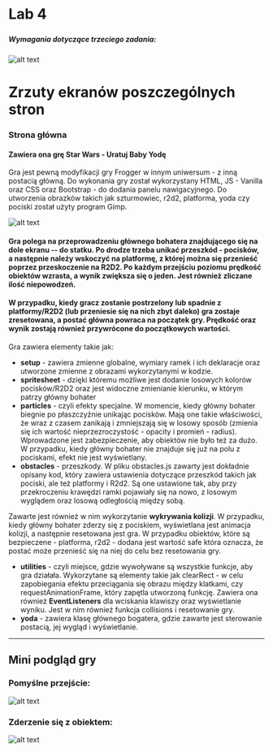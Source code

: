 # Lab 4
##### 

####
##### Wymagania dotyczące trzeciego zadania:
####

![alt text](https://i.imgur.com/FLsIlMd.png)


# Zrzuty ekranów poszczególnych stron

### Strona główna
#### Zawiera ona grę Star Wars - Uratuj Baby Yodę

Gra jest pewną modyfikacji gry Frogger w innym uniwersum - z inną postacią główną. Do wykonania gry został wykorzystany HTML, JS - Vanilla oraz CSS oraz Bootstrap - do dodania panelu nawigacyjnego. Do utworzenia obrazków takich jak szturmowiec, r2d2, platforma, yoda czy pociski został użyty program Gimp.

![alt text](https://i.imgur.com/0ENquxZ.png)    


#### Gra polega na przeprowadzeniu głównego bohatera znajdującego się na dole ekranu -- do statku. Po drodze trzeba unikać przeszkód - pocisków, a następnie należy wskoczyć na platformę, z której można się przenieść poprzez przeskoczenie na R2D2. Po każdym przejściu poziomu prędkość obiektów wzrasta, a wynik zwiększa się o jeden. Jest również zliczane ilość niepowodzeń. 

#### W przypadku, kiedy gracz zostanie postrzelony lub spadnie z platformy/R2D2 (lub przeniesie się na nich zbyt daleko) gra zostaje zresetowana, a postać główna powraca na początek gry. Prędkość oraz wynik zostają również przywrócone do początkowych wartości.  

Gra zawiera elementy takie jak:
- **setup** - zawiera zmienne globalne, wymiary ramek i ich deklaracje oraz utworzone zmienne z obrazami wykorzytanymi w kodzie.
- **spritesheet** - dzięki któremu możliwe jest dodanie losowych kolorów pocisków/R2D2 oraz jest widoczne zmienianie kierunku, w którym patrzy główny bohater
- **particles** - czyli efekty specjalne. W momencie, kiedy główny bohater biegnie po płaszczyźnie unikając pocisków. Mają one takie właściwości, że wraz z czasem zanikają i zmniejszają się w losowy sposób (zmienia się ich wartość nieprzezroczystość - opacity i promień - radius). Wprowadzone jest zabezpieczenie, aby obiektów nie było też za dużo. W przypadku, kiedy główny bohater nie znajduje się już na polu z pociskami, efekt nie jest wyświetlany.
- **obstacles** - przeszkody. W pliku obstacles.js zawarty jest dokładnie opisany kod, który zawiera ustawienia dotyczące przeszkód takich jak pociski, ale też platformy i R2d2. Są one ustawione tak, aby przy przekroczeniu krawędzi ramki pojawiały się na nowo, z losowym wyglądem oraz losową odległością między sobą.  

Zawarte jest również w nim wykorzytanie **wykrywania kolizji**. W przypadku, kiedy główny bohater zderzy się z pociskiem, wyświetlana jest animacja kolizji, a następnie resetowana jest gra. W przypadku obiektów, które są bezpieczene - platforma, r2d2 - dodana jest wartość safe która oznacza, że postać może przenieść się na niej do celu bez resetowania gry.
- **utilities** - czyli miejsce, gdzie wywoływane są wszystkie funkcje, aby gra działała. Wykorzytane są elementy takie jak clearRect - w celu zapobiegania efektu przeciągania się obrazu między klatkami, czy requestAnimationFrame, który zapętla utworzoną funkcję. Zawiera ona również **EventListeners** dla wciskania klawiszy oraz wyświetlanie wyniku. Jest w nim również funkcja collisions i resetowanie gry.
- **yoda** - zawiera klasę głównego bogatera, gdzie zawarte jest sterowanie postacią, jej wygląd i wyświetlanie. 


---

## Mini podgląd gry  

### Pomyślne przejście:

![alt text](https://i.imgur.com/LnoKUBH.gif)  

### Zderzenie się z obiektem:

![alt text](https://i.imgur.com/68ATUgA.gif)